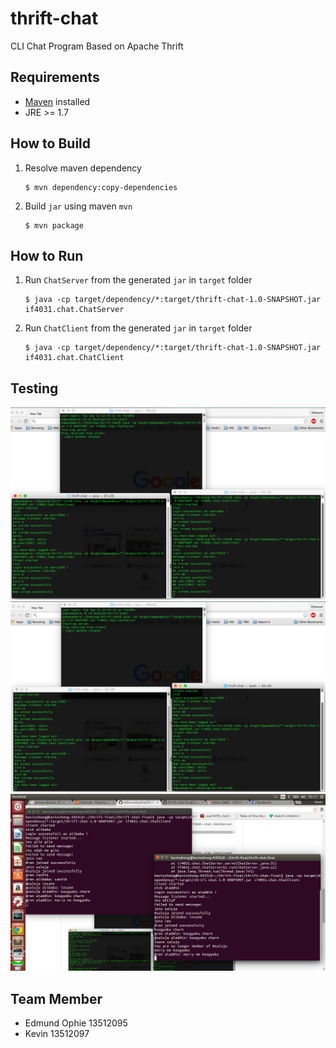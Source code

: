 # thrift-chat
CLI Chat Program Based on Apache Thrift 

## Requirements
 - [Maven](https://maven.apache.org/download.cgi) installed
 - JRE >= 1.7

## How to Build
1. Resolve maven dependency  

	 ```
	 $ mvn dependency:copy-dependencies
	 ```
2. Build `jar` using maven `mvn`  

	 ```
	 $ mvn package
	 ```

## How to Run	 
1. Run `ChatServer` from the generated `jar` in `target` folder  

	 ```
	 $ java -cp target/dependency/*:target/thrift-chat-1.0-SNAPSHOT.jar if4031.chat.ChatServer
	 ```
2. Run `ChatClient` from the generated `jar` in `target` folder  

	 ```
	 $ java -cp target/dependency/*:target/thrift-chat-1.0-SNAPSHOT.jar if4031.chat.ChatClient
	 ```

## Testing
![alt text](https://github.com/edmundophie/thrift-chat-final/blob/master/testing-screenshot/1.png "Testing Screenshot 1")
![alt text](https://github.com/edmundophie/thrift-chat-final/blob/master/testing-screenshot/2.png "Testing Screenshot 2")
![alt text](https://github.com/edmundophie/thrift-chat-final/blob/master/tes_thrift_3.png "Testing Screenshot 3")

## Team Member
- Edmund Ophie 13512095
- Kevin 13512097

